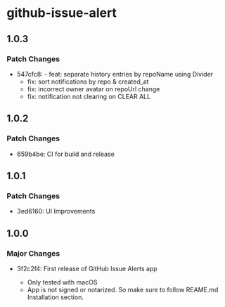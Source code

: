 # github-issue-alert

## 1.0.3

### Patch Changes

- 547cfc8: - feat: separate history entries by repoName using Divider
  - fix: sort notifications by repo & created_at
  - fix: incorrect owner avatar on repoUrl change
  - fix: notification not clearing on CLEAR ALL

## 1.0.2

### Patch Changes

- 659b4be: CI for build and release

## 1.0.1

### Patch Changes

- 3ed6160: UI Improvements

## 1.0.0

### Major Changes

- 3f2c2f4: First release of GitHub Issue Alerts app

  - Only tested with macOS
  - App is not signed or notarized. So make sure to follow REAME.md Installation section.
